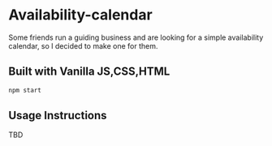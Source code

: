 # Availability-calendar

Some friends run a guiding business and are looking for a simple availability calendar, so I decided to make one for them.


## Built with Vanilla JS,CSS,HTML

```bash
npm start
```

## Usage Instructions

TBD
